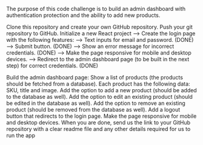 The purpose of this code challenge is to build an admin dashboard with authentication protection and the ability to add new products.

Clone this repository and create your own GitHub repository.
Push your git repository to GitHub.
Initialize a new React project
--> Create the login page with the following features:
--> Text inputs for email and password. (DONE)
--> Submit button. (DONE)
--> Show an error message for incorrect credentials. (DONE)
--> Make the page responsive for mobile and desktop devices.
--> Redirect to the admin dashboard page (to be built in the next step) for correct credentials. (DONE)

Build the admin dashboard page:
Show a list of products (the products should be fetched from a database). Each product has the following data: SKU, title and image.
Add the option to add a new product (should be added to the database as well).
Add the option to edit an existing product (should be edited in the database as well).
Add the option to remove an existing product (should be removed from the database as well).
Add a logout button that redirects to the login page.
Make the page responsive for mobile and desktop devices.
When you are done, send us the link to your GitHub repository with a clear readme file and any other details required for us to run the app
